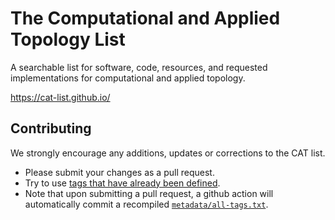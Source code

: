 # The Computational and Applied Topology List

A searchable list for software, code, resources, and requested implementations for computational and applied topology.

https://cat-list.github.io/

## Contributing

We strongly encourage any additions, updates or corrections to the CAT list.

* Please submit your changes as a pull request.
* Try to use [tags that have already been defined](metadata/all-tags.txt).
* Note that upon submitting a pull request, a github action will automatically commit a recompiled [`metadata/all-tags.txt`](metadata/all-tags.txt).
